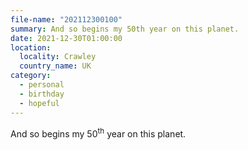 ```yaml
---
file-name: "202112300100"
summary: And so begins my 50th year on this planet.
date: 2021-12-30T01:00:00
location:
  locality: Crawley
  country_name: UK
category:
  - personal
  - birthday
  - hopeful
---
```


And so begins my 50<sup>th</sup> year on this planet.
